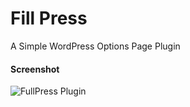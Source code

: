 Fill Press
==========

A Simple WordPress Options Page Plugin

#### Screenshot

<img src="https://raw.github.com/kharissulistiyo/fillpress/gh-pages/assets/images/fillpress.png" alt="FullPress Plugin" />